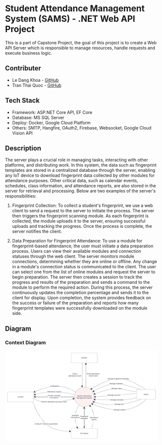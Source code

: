 # Student Attendance Management System (SAMS) - .NET Web API Project
This is a part of Capstone Project, the goal of this project is to create a Web API Server which is responsible to manage resources, handle requests and execute business logic.

## Contributer
* Le Dang Khoa  - <a href="https://github.com/khoaLe12">GitHub</a>
* Tran Thai Quoc - <a href="https://github.com/Toannd832">GitHub</a>

## Tech Stack
* Framework: ASP.NET Core API, EF Core
* Database: MS SQL Server
* Deploy: Docker, Google Cloud Platform
* Others: SMTP, Hangfire, OAuth2, Firebase, Websocket, Google Cloud Vision API

## Description
The server plays a crucial role in managing tasks, interacting with other platforms, and distributing work. In this system, the data such as fingerprint templates are stored in a centralized database through the server, enabling any IoT device to download fingerprint data collected by other modules for attendance purposes. Other critical data, such as calendar events, schedules, class information, and attendance reports, are also stored in the server for retrieval and processing. Below are two examples of the server's responsibilities:

1. Fingerprint Collection: To collect a student's fingerprint, we use a web client to send a request to the server to initiate the process. The server then triggers the fingerprint scanning module. As each fingerprint is collected, the module uploads it to the server, ensuring successful uploads and tracking the progress. Once the process is complete, the server notifies the client.

2. Data Preparation for Fingerprint Attendance: To use a module for fingerprint-based attendance, the user must initiate a data preparation process. Users can view their available modules and connection statuses through the web client. The server monitors module connections, determining whether they are online or offline. Any change in a module's connection status is communicated to the client. The user can select one from the list of online modules and request the server to begin preparation. The server then creates a session to track the progress and results of the preparation and sends a command to the module to perform the required action. During this process, the server continuously updates the completion percentage and sends it to the client for display. Upon completion, the system provides feedback on the success or failure of the preparation and reports how many fingerprint templates were successfully downloaded on the module side.

## Diagram
### Context Diagram
![File Structure](https://github.com/khoaLe12/Public-Image/blob/main/Context_Diagram.png)

